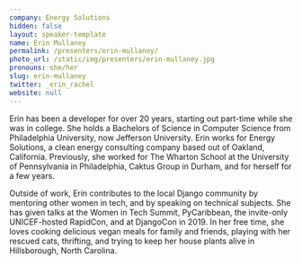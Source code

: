 ```yaml
---
company: Energy Solutions
hidden: false
layout: speaker-template
name: Erin Mullaney
permalink: /presenters/erin-mullaney/
photo_url: /static/img/presenters/erin-mullaney.jpg
pronouns: she/her
slug: erin-mullaney
twitter: _erin_rachel
website: null
---
```


Erin has been a developer for over 20 years, starting out part-time while she was in college. She holds a Bachelors of Science in Computer Science from Philadelphia University, now Jefferson University. Erin works for Energy Solutions, a clean energy consulting company based out of Oakland, California. Previously, she worked for The Wharton School at the University of Pennsylvania in Philadelphia, Caktus Group in Durham, and for herself for a few years.

Outside of work, Erin contributes to the local Django community by mentoring other women in tech, and by speaking on technical subjects. She has given talks at the Women in Tech Summit, PyCaribbean, the invite-only UNICEF-hosted RapidCon, and at DjangoCon in 2019. In her free time, she loves cooking delicious vegan meals for family and friends, playing with her rescued cats, thrifting, and trying to keep her house plants alive in Hillsborough, North Carolina.
